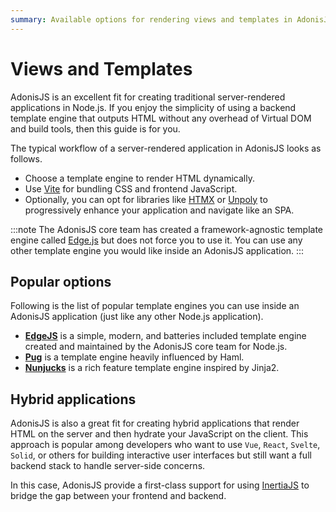 ```yaml
---
summary: Available options for rendering views and templates in AdonisJS
---
```


# Views and Templates

AdonisJS is an excellent fit for creating traditional server-rendered applications in Node.js. If you enjoy the simplicity of using a backend template engine that outputs HTML without any overhead of Virtual DOM and build tools, then this guide is for you.

The typical workflow of a server-rendered application in AdonisJS looks as follows.

- Choose a template engine to render HTML dynamically.
- Use [Vite](../basics/vite.md) for bundling CSS and frontend JavaScript.
- Optionally, you can opt for libraries like [HTMX](https://htmx.org/) or [Unpoly](https://unpoly.com/) to progressively enhance your application and navigate like an SPA.

:::note
The AdonisJS core team has created a framework-agnostic template engine called [Edge.js](https://edgejs.dev) but does not force you to use it. You can use any other template engine you would like inside an AdonisJS application.
:::

## Popular options

Following is the list of popular template engines you can use inside an AdonisJS application (just like any other Node.js application).

- [**EdgeJS**](https://edgejs.dev) is a simple, modern, and batteries included template engine created and maintained by the AdonisJS core team for Node.js.
- [**Pug**](https://pugjs.org) is a template engine heavily influenced by Haml.
- [**Nunjucks**](https://mozilla.github.io/nunjucks) is a rich feature template engine inspired by Jinja2.

## Hybrid applications

AdonisJS is also a great fit for creating hybrid applications that render HTML on the server and then hydrate your JavaScript on the client. This approach is popular among developers who want to use `Vue`, `React`, `Svelte`, `Solid`, or others for building interactive user interfaces but still want a full backend stack to handle server-side concerns.

In this case, AdonisJS provide a first-class support for using [InertiaJS](./introduction.md) to bridge the gap between your frontend and backend.
